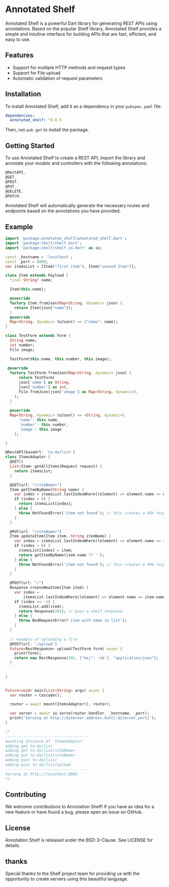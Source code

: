 # Annotated Shelf

Annotated Shelf is a powerful Dart library for generating REST APIs using annotations. Based on the popular Shelf library, Annotated Shelf provides a simple and intuitive interface for building APIs that are fast, efficient, and easy to use.
## Features

- Support for multiple HTTP methods and request types
- Support for File upload
- Automatic validation of request parameters

## Installation

To install Annotated Shelf, add it as a dependency in your `pubspec.yaml` file:

```yml
dependencies:
  annotated_shelf: ^0.0.5
```

Then, run `pub get` to install the package.

## Getting Started

To use Annotated Shelf to create a REST API, import the library and annotate your models and controllers with the following annotations:

```dart
@RestAPI,
@GET,
@POST,
@PUT,
@DELETE,
@PATCH,
```
Annotated Shelf will automatically generate the necessary routes and endpoints based on the annotations you have provided.

## Example
``` dart
import 'package:annotated_shelf/annotated_shelf.dart';
import 'package:shelf/shelf.dart';
import 'package:shelf/shelf_io.dart' as io;

const _hostname = 'localhost';
const _port = 8080;
var itemsList = [Item("first item"), Item("second Item")];

class Item extends Payload {
  final String? name;

  Item(this.name);

  @override
  factory Item.fromJson(Map<String, dynamic> json) {
    return Item(json["name"]);
  }
  @override
  Map<String, dynamic> toJson() => {"name": name};
}

class TestForm extends Form {
  String name;
  int number;
  File image;

  TestForm(this.name, this.number, this.image);
  
 @override
  factory TestForm.fromJson(Map<String, dynamic> json) {
      return TestForm(
      json['name'] as String,
      json['number'] as int,
      File.fromJson(json['image'] as Map<String, dynamic>),
    );
  }
  
  @override
  Map<String, dynamic> toJson() => <String, dynamic>{
      'name': this.name,
      'number': this.number,
      'image': this.image
    };

}

@RestAPI(baseUrl: 'to-do/list')
class ItemsAdaptor {
  @GET()
  List<Item> getAllItems(Request request) {
    return itemsList;
  }

  @GET(url: "/<iteName>")
  Item getItemByName(String name) {
    var index = itemsList.lastIndexWhere((element) => element.name == name);
    if (index > 0) {
      return itemsList[index];
    } else {
      throw NotFoundError('item not found'); // this creates a 404 response
    }
  }

  @PUT(url: "/<iteName>")
  Item updateItem(Item item, String itemName) {
    var index = itemsList.lastIndexWhere((element) => element.name == itemName);
    if (index > 0) {
      itemsList[index] = item;
      return getItemByName(item.name ?? '');
    } else {
      throw NotFoundError('item not found'); // this creates a 404 response
    }
  }

  @POST(url: "/")
  Response createNewItem(Item item) {
    var index =
        itemsList.lastIndexWhere((element) => element.name == item.name);
    if (index == -1) {
      itemsList.add(item);
      return Response(201); // pass a shelf response
    } else {
      throw BadRequestError('item with name in list');
    }
  }
  
  // examplo of uploading a file
  @POST(url: '/upload')
  Future<RestResponse> upload(TestForm form) async {
    print(form);
    return new RestResponse(201, {"msj": 'ok'}, "application/json");
  }
  
  
}


Future<void> main(List<String> args) async {
  var router = Cascade();

  router = await mount(ItemsAdaptor(), router);

  var server = await io.serve(router.handler, _hostname, _port);
  print('Serving at http://${server.address.host}:${server.port}');
}

/* 
-------------------------------------
mounting Instance of 'ItemsAdaptor'
adding get to-do/list
adding get to-do/list/<iteName>
adding put to-do/list/<iteName>
adding post to-do/list/
adding post to-do/list/upload
-------------------------------------
Serving at http://localhost:8080
*/

```
## Contributing

We welcome contributions to Annotation Shelf! If you have an idea for a new feature or have found a bug, please open an issue on GitHub.

## License

Annotation Shelf is released under the BSD-3-Clause. See LICENSE for details.

## thanks
Special thanks to the Shelf project team for providing us with the opportunity to create servers using this beautiful language.
